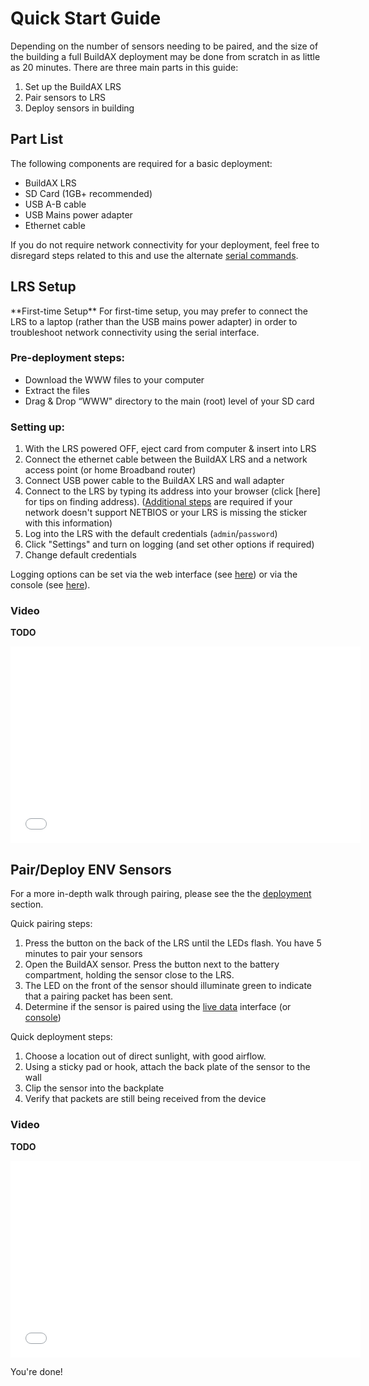 
# Quick Start Guide


Depending on the number of sensors needing to be paired, and the size of the
building a full BuildAX deployment may be done from scratch in as little as 
20 minutes. There are three main parts in this guide:

 1. Set up the BuildAX LRS
 2. Pair sensors to LRS
 3. Deploy sensors in building 

## Part List

The following components are required for a basic deployment:
 
 * BuildAX LRS
 * SD Card (1GB+ recommended)
 * USB A-B cable
 * USB Mains power adapter
 * Ethernet cable

If you do not require network connectivity for your deployment, feel free to 
disregard steps related to this and use the alternate [serial commands](commands-lrs.md).

## LRS Setup

<span class="alert alert-info"> 
**First-time Setup**
For first-time setup, you may prefer to connect the LRS to a laptop (rather
than the USB mains power adapter) in order to troubleshoot network connectivity
using the serial interface.
</span>

### Pre-deployment steps:


 * Download the WWW files to your computer
 * Extract the files 
 * Drag & Drop “WWW" directory to the main (root) level of your SD card

### Setting up:

 1. With the LRS powered OFF, eject card from computer & insert into LRS
 2. Connect the ethernet cable between the BuildAX LRS and a network access 
 point (or home Broadband router)
 3. Connect USB power cable to the BuildAX LRS and wall adapter
 4. Connect to the LRS by typing its address into your browser (click [here] for tips on finding address).
 ([Additional steps](connecting.md#finding-the-ip-address) are required if your 
 network doesn't support NETBIOS or your LRS is missing the sticker with 
 this information)
 5. Log into the LRS with the default credentials (`admin`/`password`)
 6. Click "Settings" and turn on logging (and set other options if required)
 7. Change default credentials

Logging options can be set via the web interface (see [here](user-guide.md#settings))
or via the console (see [here](commands-lrs.md#settings)).

### Video

**TODO**

 <iframe width="560" height="315" src="//www.youtube.com/embed/dZBaF6EE0Cc" frameborder="0" allowfullscreen></iframe>

## Pair/Deploy ENV Sensors

For a more in-depth walk through pairing, please see the the [deployment](deployment.md#sensor-deployment) section.

Quick pairing steps:

 1. Press the button on the back of the LRS until the LEDs flash. You have 5 minutes to pair your sensors
 2. Open the BuildAX sensor. Press the button next to the battery compartment, holding the sensor close to the LRS.
 3. The LED on the front of the sensor should illuminate green to indicate that a pairing packet has been sent.
 4. Determine if the sensor is paired using the [live data](user-guide.md#sensors) interface (or [console](connecting.md#serial-usb))

Quick deployment steps:

 1. Choose a location out of direct sunlight, with good airflow.
 2. Using a sticky pad or hook, attach the back plate of the sensor to the wall
 3. Clip the sensor into the backplate
 4. Verify that packets are still being received from the device

### Video

**TODO**

 <iframe width="560" height="315" src="//www.youtube.com/embed/dZBaF6EE0Cc" frameborder="0" allowfullscreen></iframe>

You're done!
